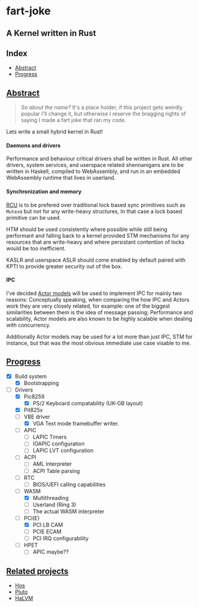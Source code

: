 # fart-joke
## A Kernel written in Rust

## Index

 - [Abstract](#Abstract)
 - [Progress](#Progress)

## [Abstract](#Index)

> *So about the name?*
> It's a place holder, if this project gets weirdly popular I'll change it, but
> otherwise I reserve the bragging rights of saying I made a fart joke that ran
> my code.

Lets write a small hybrid kernel in Rust!

#### Daemons and drivers

Performance and behaviour critical drivers shall be written in Rust.
All other drivers, system services, and userspace related shennanigans are to
be written in Haskell, compiled to WebAssembly, and run in an embedded
WebAssembly runtime that lives in userland.

#### Synchronization and memory

[RCU](https://www.kernel.org/doc/html/latest/RCU/whatisRCU.html) is to be
prefered over traditional lock based sync primitives such as `Mutex`s but not
for any write-heavy structures, In that case a lock based primitive can be
used.

HTM should be used consistently where possible while still being performant
and falling back to a kernel provided STM mechanisms for any resources that
are write-heavy and where persistant contention of locks would be too
inefficient.

KASLR and userspace ASLR should come enabled by default paired with KPTI to
provide greater security out of the box.

#### IPC

I've decided [Actor models](https://www.brianstorti.com/the-actor-model/) will
be used to implement IPC for mainly two reasons: Conceptually speaking, when
comparing the how IPC and Actors work they are very closely related, for
example: one of the biggest similarities between them is the idea of message
passing; Performance and scalability, Actor models are also known to be
highly scalable when dealing with concurrency.

Additionally Actor models may be used for a lot more than just IPC, STM for instance, but
that was the most obvious immediate use case visable to me.

## [Progress](#Index)

 - [x] Build system
     - [x] Bootstrapping

 - [ ] Drivers
    - [x] Pic8259
       - [x] PS/2 Keyboard compatability (UK-GB layout)
    - [x] Pit825x
    - [ ] VBE driver
       - [x] VGA Text mode framebuffer writer.
    - [ ] APIC
       - [ ] LAPIC Timers
       - [ ] IOAPIC configuration
       - [ ] LAPIC LVT configuration
    - [ ] ACPI
       - [ ] AML Interpreter
       - [ ] ACPI Table parsing
    - [ ] RTC
       - [ ] BIOS/UEFI calling capabilities
    - [ ] WASM
       - [x] Multithreading
       - [ ] Userland (Ring 3)
       - [ ] The actual WASM interpreter
    - [ ] PCI(E)
       - [x] PCI LB CAM
       - [ ] PCIE ECAM
       - [ ] PCI IRQ configurability
    - [ ] HPET
       - [ ] APIC maybe??

## [Related projects](#Index)

 - [Hos](https://github.com/tathougies/hos)
 - [Pluto](https://github.com/SamTebbs33/pluto)
 - [HaLVM](https://github.com/GaloisInc/HaLVM)
